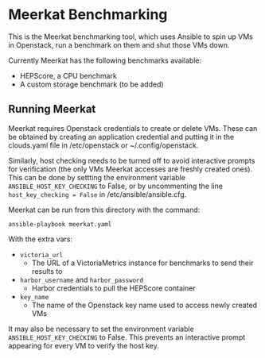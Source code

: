 # Meerkat Benchmarking
This is the Meerkat benchmarking tool, which uses Ansible to spin up VMs in Openstack, run a benchmark on them and shut those VMs down.

Currently Meerkat has the following benchmarks available:
- HEPScore, a CPU benchmark
- A custom storage benchmark (to be added)

## Running Meerkat
Meerkat requires Openstack credentials to create or delete VMs. These can be obtained by creating an application credential and putting it in the clouds.yaml file in /etc/openstack or ~/.config/openstack.

Similarly, host checking needs to be turned off to avoid interactive prompts for verification (the only VMs Meerkat accesses are freshly created ones). This can be done by settting the environment variable `ANSIBLE_HOST_KEY_CHECKING` to False,
or by uncommenting the line `host_key_checking = False` in /etc/ansible/ansible.cfg.

Meerkat can be run from this directory with the command:

`ansible-playbook meerkat.yaml`

With the extra vars:
- `victoria_url`
    - The URL of a VictoriaMetrics instance for benchmarks to send their results to
- `harbor_username` and `harbor_password`
    - Harbor credentials to pull the HEPScore container
- `key_name`
    - The name of the Openstack key name used to access newly created VMs

It may also be necessary to set the environment variable `ANSIBLE_HOST_KEY_CHECKING` to False. This prevents an interactive prompt appearing for every VM to verify the host key.
